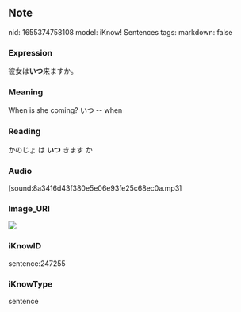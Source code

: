 ## Note
nid: 1655374758108
model: iKnow! Sentences
tags: 
markdown: false

### Expression
彼女は<b>いつ</b>来ますか。

### Meaning
When is she coming?
いつ -- when

### Reading
かのじょ は <b>いつ</b> きます か

### Audio
[sound:8a3416d43f380e5e06e93fe25c68ec0a.mp3]

### Image_URI
<img src="130880a8b49397c22f1ece1c45211320.jpg">

### iKnowID
sentence:247255

### iKnowType
sentence
